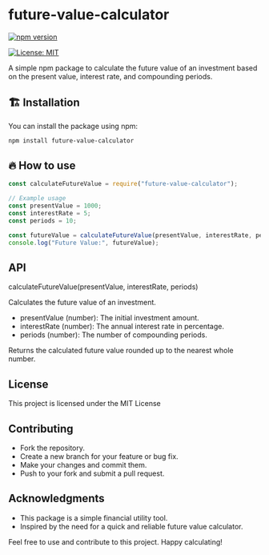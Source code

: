 # future-value-calculator

[![npm version](https://badge.fury.io/js/future-value-calculator.svg)](https://www.npmjs.com/package/future-value-calculator)

[![License: MIT](https://img.shields.io/badge/License-MIT-yellow.svg)](https://opensource.org/licenses/MIT)

A simple npm package to calculate the future value of an investment based on the present value, interest rate, and compounding periods.

## 🏗️ Installation

You can install the package using npm:

```bash
npm install future-value-calculator

```

## 🔥 How to use

```js
const calculateFutureValue = require("future-value-calculator");

// Example usage
const presentValue = 1000;
const interestRate = 5;
const periods = 10;

const futureValue = calculateFutureValue(presentValue, interestRate, periods);
console.log("Future Value:", futureValue);
```

## API

calculateFutureValue(presentValue, interestRate, periods)

Calculates the future value of an investment.

- presentValue (number): The initial investment amount.
- interestRate (number): The annual interest rate in percentage.
- periods (number): The number of compounding periods.

Returns the calculated future value rounded up to the nearest whole number.

## License

This project is licensed under the MIT License

## Contributing

- Fork the repository.
- Create a new branch for your feature or bug fix.
- Make your changes and commit them.
- Push to your fork and submit a pull request.

## Acknowledgments

- This package is a simple financial utility tool.
- Inspired by the need for a quick and reliable future value calculator.

Feel free to use and contribute to this project. Happy calculating!
